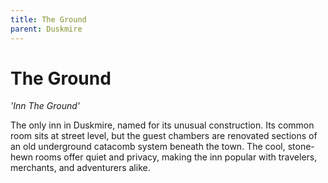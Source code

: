 ```yaml
---
title: The Ground
parent: Duskmire
---
```


# The Ground

*'Inn The Ground'*

The only inn in Duskmire, named for its unusual construction. Its common room sits at street level, but the guest chambers are renovated sections of an old underground catacomb system beneath the town. The cool, stone-hewn rooms offer quiet and privacy, making the inn popular with travelers, merchants, and adventurers alike.